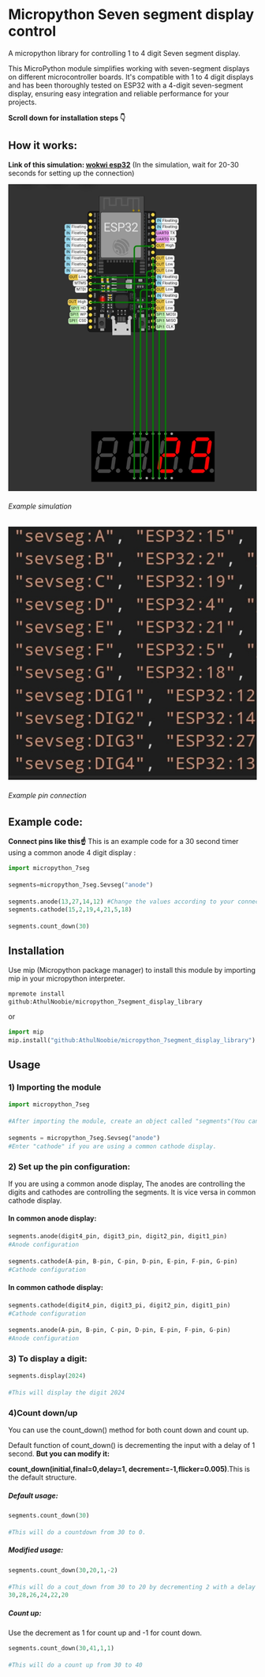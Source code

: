 # Micropython Seven segment display control
A micropython library for controlling 1 to 4 digit Seven segment display.

This MicroPython module simplifies working with seven-segment displays on different microcontroller boards. It's compatible with 1 to 4 digit displays and has been thoroughly tested on ESP32 with a 4-digit seven-segment display, ensuring easy integration and reliable performance for your projects.

**Scroll down for installation steps 👇**

## How it works:
**Link of this simulation: [wokwi esp32](https://wokwi.com/projects/389807478874552321)**
(In the simulation, wait for 20-30 seconds for setting up the connection)

![Example simulation](images/IMG_20240221_225918.jpg)
###### Example simulation

![Example pin connection](images/IMG_20240221_231755.jpg)
###### Example pin connection

## Example code:
**Connect pins like this☝️**
This is an example code for a 30 second timer using a common anode 4 digit display
:
```python
import micropython_7seg

segments=micropython_7seg.Sevseg("anode")

segments.anode(13,27,14,12) #Change the values according to your connection
segments.cathode(15,2,19,4,21,5,18)

segments.count_down(30)
```

## Installation
Use mip (Micropython package manager) to install this module by importing mip in your micropython interpreter.

```
mpremote install github:AthulNoobie/micropython_7segment_display_library
```
or
```python
import mip
mip.install("github:AthulNoobie/micropython_7segment_display_library")
```
## Usage
### 1) Importing the module
```python
import micropython_7seg

#After importing the module, create an object called "segments"(You can give any name).

segments = micropython_7seg.Sevseg("anode")
#Enter "cathode" if you are using a common cathode display.
```
### 2) Set up the pin configuration:

If you are using a common anode display, The anodes are controlling the digits and cathodes are controlling the segments. It is vice versa in common cathode display.
#### In common anode display:


```python
segments.anode(digit4_pin, digit3_pin, digit2_pin, digit1_pin)
#Anode configuration

segments.cathode(A-pin, B-pin, C-pin, D-pin, E-pin, F-pin, G-pin)
#Cathode configuration
```

#### In common cathode display:

```python
segments.cathode(digit4_pin, digit3_pi, digit2_pin, digit1_pin)
#Cathode configuration

segments.anode(A-pin, B-pin, C-pin, D-pin, E-pin, F-pin, G-pin)
#Anode configuration
```

### 3) To display a digit:
```python
segments.display(2024)

#This will display the digit 2024
```
### 4)Count down/up

You can use the count_down() method for both count down and count up.

Default function of count_down() is decrementing the input with a delay of 1 second. **But you can modify it:**

**count_down(initial,final=0,delay=1, decrement=-1,flicker=0.005)**.This is the default structure.

##### Default usage:
```python
segments.count_down(30)

#This will do a countdown from 30 to 0.
```
##### Modified usage:
```python
segments.count_down(30,20,1,-2)

#This will do a cout_down from 30 to 20 by decrementing 2 with a delay of 1 sec. Like this:
30,28,26,24,22,20
```
##### Count up:
Use the decrement as 1 for count up and -1 for count down.
```python
segments.count_down(30,41,1,1)

#This will do a count up from 30 to 40
```
